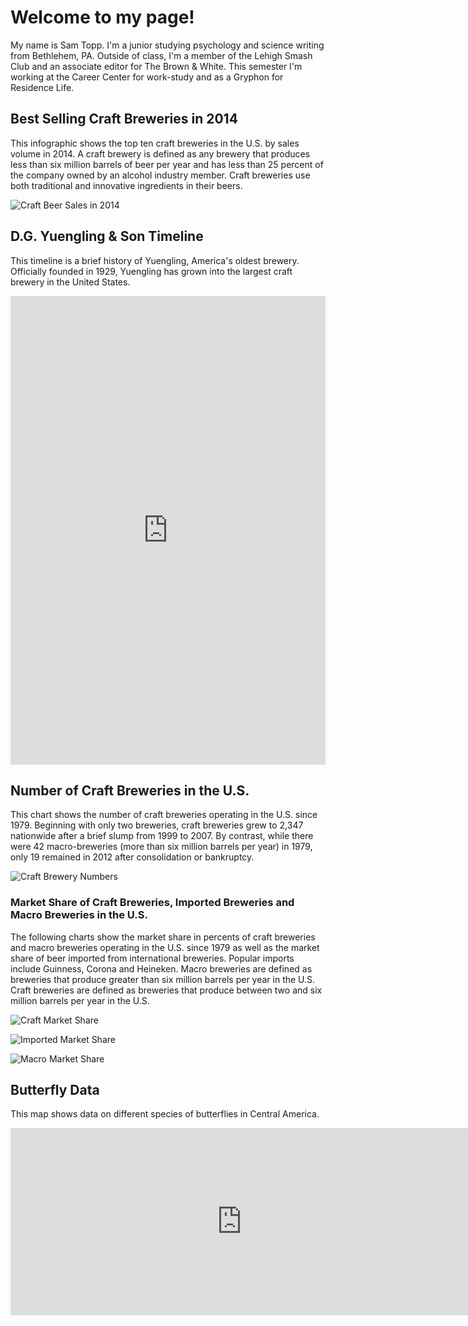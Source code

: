 # Welcome to my page!
My name is Sam Topp. I'm a junior studying psychology and science writing from Bethlehem, PA. Outside of class, I'm a member of the Lehigh Smash Club and an associate editor for The Brown & White.
This semester I'm working at the Career Center for work-study and as a Gryphon for Residence Life.

## Best Selling Craft Breweries in 2014
This infographic shows the top ten craft breweries in the U.S. by sales volume in 2014. A craft brewery is defined as any brewery that produces less than six million barrels of beer per year and has less than 25 percent of the company owned by an alcohol industry member. Craft breweries use both traditional and innovative ingredients in their beers.

![Craft Beer Sales in 2014](https://github.com/samtopp/samtopp.github.io/blob/master/CraftBeer2014l.png?raw=true)

## D.G. Yuengling & Son Timeline
This timeline is a brief history of Yuengling, America's oldest brewery. Officially founded in 1929, Yuengling has grown into the largest craft brewery in the United States.

<iframe src='https://cdn.knightlab.com/libs/timeline3/latest/embed/index.html?source=1KrF-PaEQwVHKtD66vu31lsRGxP8qE0k6PsO6oHOY8NM&font=Default&lang=en&initial_zoom=2&height=750' width='100%' height='750' webkitallowfullscreen mozallowfullscreen allowfullscreen frameborder='0'></iframe>

## Number of Craft Breweries in the U.S.
This chart shows the number of craft breweries operating in the U.S. since 1979. Beginning with only two breweries, craft breweries grew to 2,347 nationwide after a brief slump from 1999 to 2007. By contrast, while there were 42 macro-breweries (more than six million barrels per year) in 1979, only 19 remained in 2012 after consolidation or bankruptcy.

![Craft Brewery Numbers](https://github.com/samtopp/samtopp.github.io/blob/master/Number_of_U.S._Craft_Breweries_Since_1979_Craft_chartbuilder.png?raw=true)

### Market Share of Craft Breweries, Imported Breweries and Macro Breweries in the U.S.
The following charts show the market share in percents of craft breweries and macro breweries operating in the U.S. since 1979 as well as the market share of beer imported from international breweries. Popular imports include Guinness, Corona and Heineken. Macro breweries are defined as breweries that produce greater than six million barrels per year in the U.S. Craft breweries are defined as breweries that produce between two and six million barrels per year in the U.S.

![Craft Market Share](https://github.com/samtopp/samtopp.github.io/blob/master/Market_Share_of_All_U.S._Craft_Breweries_Since_1979_Craft_chartbuilder.png?raw=true)

![Imported Market Share](https://github.com/samtopp/samtopp.github.io/blob/master/Market_Share_of_All_Imported_Breweries_in_the_U.S._Since_1979_Imports_Craft_chartbuilder.png?raw=true)

![Macro Market Share](https://github.com/samtopp/samtopp.github.io/blob/master/Market_Share_of_All_U.S._Macro_Breweries_Since_1979_Macro__Imports_Craft_chartbuilder.png?raw=true)

## Butterfly Data
This map shows data on different species of butterflies in Central America.

<iframe width="739" height="300" scrolling="no" frameborder="no" src="https://fusiontables.google.com/embedviz?q=select+col12+from+1N-8CFX3Q52SZWq-0YGlAERCf8BrffGp36DqcDPhN&amp;viz=MAP&amp;h=false&amp;lat=11.951470484813356&amp;lng=-85.24506242187505&amp;t=1&amp;z=9&amp;l=col12&amp;y=2&amp;tmplt=2&amp;hml=TWO_COL_LAT_LNG"></iframe>

